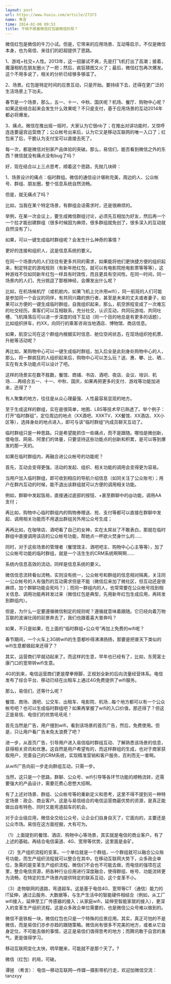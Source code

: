 ```yaml
---
layout: post
url: https://www.huxiu.com/article/27373
name: 希言
time: 2014-02-06 09:53
title: 干嘛不顺着微信红包破微信的局？
---
```

微信红包是微信的牛刀小试。但是，它带来的应用场景、互动等启示，不仅是微信本身，也为易信、来往们的赶超提供了思路。

1、游戏+社交+人性。2013年，这一招屡试不爽，先是打飞机打出了高潮；接着，魔漫相机在朋友圈火了一把；然后，疯狂猜图又火了；最后，微信红包再次爆发。这个不用多说了，相关的分析已经够多够滥了。

2、场景。红包是特定时间的应景互动，只是开始。要持续下去，还得在更广泛的生活场景上下功夫。

春节是一个场景，那么，五一、十一、中秋、国庆呢？机场、餐厅、购物中心呢？如果这些结合起来会发生什么效果呢？不只是支付，基于应用场景的互动2014年都必将爆发。

3、痛点。微信在推出摇一摇时，大家认为它很nb了；在推出对讲功能时，又惊呼连连要逼宫运营商了；公众帐号出来后，认为它又是移动互联网的唯一入口了；红包来了后，干脆认为支付宝可以直接去死了。

每一次，都是微信对别家产品体验的突破。那么，易信们，能否看到微信之外的东西？微信就没有痛点没有bug了吗？

好，现在结合以上三点思考，顺着这个思路，先抛几块砖：

1、场景设计的痛点：临时群组。微信的通信设计堪称完美，周边的人、公众帐号、群组、朋友圈，整个信息系统自然流畅。

但是，就无痛点了吗？

比如，当我在某个特定场景，有群组会话需求时，还是很麻烦的。

举例，在某一次会议上，要生成微信群组讨论，必须先互相加为好友，然后再一个一个拉才能创建群组（很多时候因为麻烦，很多群组就免创了，很多深入的互动就自然没有了）。

如果，可以一键生成临时群组呢？会发生什么神奇的事情？

更好的连接和组织人，这是信息系统的要义。

在同一个场景内的人们往往有更多共同的需求，如果能将他们更快捷方便的组织起来，制定特定的游戏规则（有新年抢红包，就可以有电影院抢电影票等等等），这种游戏不仅如同新年红包一样具有时效性，而且更具有空间性。在同一时间，同一场景内的人们，充分挑逗了那根神经，会爆发出什么呢？

比如，在机场候机厅（或机舱内，如果飞机上允许用wifi），同一航班的人们可能是参加同一个会议的同伴，有共同兴趣的旅行者，甚至是未来的丈夫或者妻子，如果可以方便的一键生成临时群组，自我组织起来，那么，航空旅程变成了一次难忘的社交经历。乘客们可以互相联系，充分社交，认识互动，共同玩游戏、共同吐槽，飞机降落后可以进一步深度的线下互动（同一个目的地总是有更多的话题），比如组织拼车，约XX，向同行的乘客咨询当地酒店、博物馆、商店信息。

如果，航空公司在这个群组内根据实时信息、舱位空闲状态，在现场组织抢机票、升舱等活动呢？

再比如，某购物中心可以一键生成临时群组，加入后全是此刻身处购物中心的人，那么，将一群疯狂的人组织起来后，购物中心可以怎么玩？送、惠、攀、比、晒...实在有太多功能点可以设计了吧。

这样的场景实在数不胜数，餐馆、商铺、书店、酒吧、夜店、会议、培训、机场……再结合五一、十一、中秋、国庆，如果再把更多的支付、游戏等功能加进来，还得了？

有人聚集的地方，往往是从众心理最强、人性最容易显现的地方。

至于生成这样的群组，实在是很简单，地图、LBS等技术早已熟透了。举个例子：打开“临时群组”，定位周边的地点（XX酒吧、XXKTV、XX餐馆、XX酒店、XX小区等），选择身处的地点进入，即可与该“临时群组”内成员聊天互动了。

临时群组只是一种思路。只是希望能抓住一些痛点，而不是跟随。哪怕是微创新，借电信、网易、阿里们的体量，只要坚持这些功能点的创新和积累，是可以等到爆发的那一天的。

如果在临时群组内，再融合进公众帐号的功能呢？

首先，互动会变得更强，活动的发起、组织、相关功能的调用会变得更为容易。

当用户加入临时群组，即可收到相应的导航介绍信息（如同关注了公众账号）；用户在群内互动的时候，能不退出该群组就可以方便的调用相关功能。

例如，群聊中发起饭局，直接通过底部的按钮、+甚至群聊中的@功能，调用AA支付；

再比如，购物中心临时群组内的购物券赠送、抢、支付等都可以直接在群聊中发起、调用相关功能而不用退出群组另外用公众号生成；

再再比如，在咖啡店、酒吧看了自己的女神，实在太屌丝了不敢表白，那就在临时群组中直接调用该店的公众帐号功能，帮她点一杯欲火焚身什么的……

同时，对于这些场景的管理者（餐馆馆主、酒吧吧主、购物中心心主等等），加了公众帐号功能的临时群组，就是一个活生生的CRM系统啊啊啊……

系统内信息高效的流动，同样是信息系统的要义。

微信信息流转看似流畅，实则没有统一，公众帐号和群组的信息相对隔离，关注同一公众帐号的人有强烈的互动需求但是不能（微信后来加了微社区，但互动还是很麻烦，加个群聊功能会死吗？）；而同一群组内的人，也常常要在公众帐号找到相关信息、调用功能再转发过来（微信红包是典型，先用新年红包生成应用，再转发到群组内）。

但是，为什么一定要遵循微信制定的规则呢？遵循就意味着跟随。它已经向着万物互联的波澜壮阔的前景奔去了，我们也跟着喜大普奔吗？

如果，不只是如果，在上面的“临时群组+公众号”再加上免费的wifi呢？

春节期间，一个火车上3G转wifi的生意都吵得沸沸扬扬，那要是把普天下类似的wifi生意都做起来还得了？

其实，运营商们早就动起来了。而这样的生意，早年也已经有了，比如，东莞富士康门口的宽带转wifi生意。

4G的到来，电信运营商们更是摩拳擦脚，正规划全新的后向流量经营体系。电信发布了综合平台、移动已经在出租车上通过4G免费提供了wifi服务。

那么，易信们，还等什么呢？

餐馆、商场、酒吧、公交车、出租车、电影院、机场...每个地方都可以有一个公众帐号吧？也可以生成临时群组吧？如果再掌握了wifi的入口价值，那还得了？但这正是易信、电信们的优势吼吼吼！

首先当然是广告，用户搜到wifi，看到该场景的首页广告，然后，免费使用。但是，只让用户看广告未免太浪费了吧？

进一步，从首页广告，引导用户进入易信临时群组互动、了解熟悉该场景的信息，获得相关资讯和优惠。这自然是用户希望有的，而这样群组的生成，也对于商家获取用户，完善自己的CRM系统，实现精准营销和客户服务，百利而无一害啊。

从wifi广告向前一步走向群组互动，只需一步。

当然，这只是一个思路，群聊、公众号、wifi引导等各环节功能的顺畅流转，还需要强大的产品设计，需要花费心思憋大招啊。

有了上述对场景、群组、公众帐号等的重新定义和思考，这里不得不提到另一种特定场景：政企、商业客户。这是与易信结合的电信运营商最优势的资源，是真正能做出自有特色、同时又能弯道超车的机会。

对于企业级应用，微信全交给公众号，让企业们自身自灭了，它面向的，主要还是公众市场。易信在这方面挖掘，大有可为。

（1）上面提到的餐馆、酒店、购物中心等场景，其实就是电信的商业客户。有了上述的基础，再结合电信渠道、4G、宽带等优势，这里面是金矿。

（2）生产组织流程的变革。一个单位就是一个群组，一个群组就可以融合公众账号功能，而生产组织流程就可以整合在其中。在移动互联网大势下，众多政企单位，急需的是变革生产组织流程。微信们不会也不可能去做，而电信的强项在这里，整合电信资源，把各种行业应用进行深度融合，使得群组、帐号、功能流转更为流畅，在特定的生产场景内提供特定的联系互动，这个变革不小。

（3）走物联网的道路，弯道超车。这是基于电信4G、宽带等CT（通信）能力的IT延伸，通过云服务、大数据等，与生产生活中的智能硬件相结合（例如，从工厂wifi接入，延伸至工厂传感器的接入；从家庭wifi，延伸至智能家居的接入），更深入的变革生产组织流程。这是众多政企单位需要的，也是微信公众号难以做到的。

微信不是铁板一块，微信红包也只是一个特殊的应景应用。其实，真正可怕的不是微信，而是易信们亦步亦趋的跟随策略。微信尚有很多不完美的地方，或者从它自身定位，不可能去做的事情，这正是易信们值得思考的地方；而腾讯敢于自宫的勇气，更是值得学习。

移动互联网变化太快，明早醒来，可能就不是那个天了。?

微信（红包）的局，可破。

谭拯 （希言）： 电信—移动互联网—传媒—摄影带机行走，欢迎加微信交流：tanzxyy

